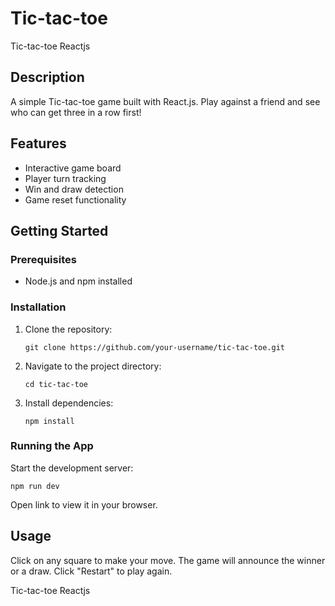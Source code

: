 # Tic-tac-toe
Tic-tac-toe Reactjs

## Description
A simple Tic-tac-toe game built with React.js. Play against a friend and see who can get three in a row first!

## Features
- Interactive game board
- Player turn tracking
- Win and draw detection
- Game reset functionality

## Getting Started

### Prerequisites
- Node.js and npm installed

### Installation
1. Clone the repository:
   ```
   git clone https://github.com/your-username/tic-tac-toe.git
   ```
2. Navigate to the project directory:
   ```
   cd tic-tac-toe
   ```
3. Install dependencies:
   ```
   npm install
   ```

### Running the App
Start the development server:
```
npm run dev
```
Open link to view it in your browser.

## Usage
Click on any square to make your move. The game will announce the winner or a draw. Click "Restart" to play again.

Tic-tac-toe Reactjs
